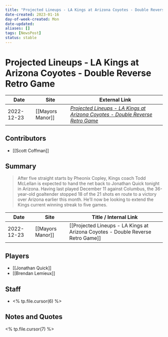 ```yaml
---
title: "Projected Lineups - LA Kings at Arizona Coyotes - Double Reverse Retro Game"
date-created: 2023-01-16
day-of-week-created: Mon
date-updated: 
aliases: []
tags: [NewsPost]
status: stable
---
```


# Projected Lineups - LA Kings at Arizona Coyotes - Double Reverse Retro Game

| Date       | Site             | External Link                                                                                                                                                                             |
| ---------- | ---------------- | ----------------------------------------------------------------------------------------------------------------------------------------------------------------------------------------- |
| 2022-12-23 | [[Mayors Manor]] | [*Projected Lineups - LA Kings at Arizona Coyotes - Double Reverse Retro Game*](https://mayorsmanor.com/2022/12/projected-lineups-la-kings-at-arizona-coyotes-double-reverse-retro-game/) |

## Contributors
- [[Scott Coffman]]

## Summary
> After five straight starts by Pheonix Copley, Kings coach Todd McLellan is expected to hand the net back to Jonathan Quick tonight in Arizona. Having last played December 11 against Columbus, the 36-year-old goaltender stopped 18 of the 21 shots en route to a victory over Arizona earlier this month. He’ll now be looking to extend the Kings current winning streak to five games.

| Date       | Site             | Title / Internal Link                                                           |
| ---------- | ---------------- | ------------------------------------------------------------------------------- |
| 2022-12-23 | [[Mayors Manor]] | [[Projected Lineups - LA Kings at Arizona Coyotes - Double Reverse Retro Game]] |

## Players
- [[Jonathan Quick]]
- [[Brendan Lemieux]]

## Staff
- <% tp.file.cursor(6) %>

## Notes and Quotes
<% tp.file.cursor(7) %>
